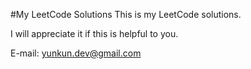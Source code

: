 #My LeetCode Solutions
This is my LeetCode solutions.

I will appreciate it if this is helpful to you.

E-mail: yunkun.dev@gmail.com
